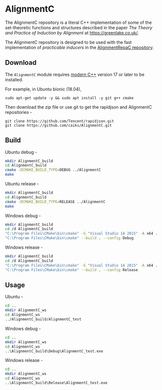 # AlignmentC

The AlignmentC repository is a literal C++ implementation of some of the set-theoretic functions and structures described in the paper *The Theory and Practice of Induction by Alignment* at https://greenlake.co.uk/. 

The AlignmentC repository is designed to be used with the fast implementation of *practicable inducers* in the [AlignmentRepaC repository](https://github.com/caiks/AlignmentRepaC).

## Download

The `AlignmentC` module requires [modern C++](https://en.cppreference.com/w/) version 17 or later to be installed.

For example, in Ubuntu bionic (18.04),
```
sudo apt-get update -y && sudo apt install -y git g++ cmake

```
Then download the zip file or use git to get the rapidjson and AlignmentC repositories -
```
git clone https://github.com/Tencent/rapidjson.git
git clone https://github.com/caiks/AlignmentC.git

```

## Build

Ubuntu debug -
```sh
mkdir AlignmentC_build
cd AlignmentC_build
cmake -DCMAKE_BUILD_TYPE=DEBUG ../AlignmentC
make

```
Ubuntu release -
```sh
mkdir AlignmentC_build
cd AlignmentC_build
cmake -DCMAKE_BUILD_TYPE=RELEASE ../AlignmentC
make

```
Windows debug -
```sh
mkdir AlignmentC_build
cd /d AlignmentC_build
"C:\Program Files\CMake\bin\cmake" -G "Visual Studio 14 2015" -A x64 ../AlignmentC
"C:\Program Files\CMake\bin\cmake" --build . --config Debug

```
Windows release -
```sh
mkdir AlignmentC_build
cd /d AlignmentC_build
"C:\Program Files\CMake\bin\cmake" -G "Visual Studio 14 2015" -A x64 ../AlignmentC
"C:\Program Files\CMake\bin\cmake" --build . --config Release

```

## Usage

Ubuntu -
```sh
cd ..
mkdir AlignmentC_ws
cd AlignmentC_ws
../AlignmentC_build/AlignmentC_test 

```
Windows debug -
```sh
cd ..
mkdir AlignmentC_ws
cd AlignmentC_ws
..\AlignmentC_build\Debug\AlignmentC_test.exe

```
Windows release -
```sh
cd ..
mkdir AlignmentC_ws
cd AlignmentC_ws
..\AlignmentC_build\Release\AlignmentC_test.exe 

```

